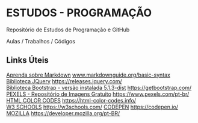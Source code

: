 # ESTUDOS - PROGRAMAÇÃO
Repositório de Estudos de Programação e GitHub

Aulas / Trabalhos / Códigos

## Links Úteis
[Aprenda sobre Markdown](https://www.markdownguide.org/basic-syntax/) www.markdownguide.org/basic-syntax  
[Biblioteca JQuery](https://releases.jquery.com/) https://releases.jquery.com/  
[Biblioteca Bootstrap - versão instalada 5.1.3-dist](https://getbootstrap.com/) https://getbootstrap.com/  
[PEXELS - Repositório de Imagens Gratuito](https://www.pexels.com/pt-br/) https://www.pexels.com/pt-br/  
[HTML COLOR CODES](https://html-color-codes.info/) https://html-color-codes.info/  
[W3 SCHOOLS](https://w3schools.com/) https://w3schools.com/
[CODEPEN](https:/codepen.io/) https://codepen.io/
[MOZILLA](https://developer.mozilla.org/pt-BR/) https://developer.mozilla.org/pt-BR/

